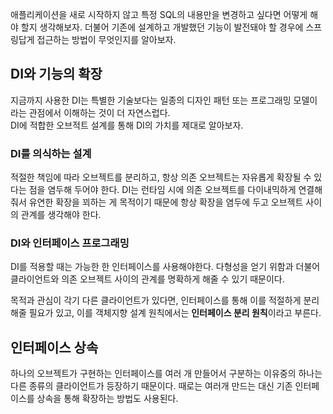 
애플리케이션을 새로 시작하지 않고 특정 SQL의 내용만을 변경하고 싶다면 어떻게 해야 할지 생각해보자. 
더불어 기존에 설계하고 개발했던 기능이 발전돼야 할 경우에 스프링답게 접근하는 방법이 무엇인지를 알아보자. 


## DI와 기능의 확장 

지금까지 사용한 DI는 특별한 기술보다는 일종의 디자인 패턴 또는 프로그래밍 모델이라는 관점에서 이해하는 것이 더 자연스럽다.  
DI에 적합한 오브적트 설계를 통해 DI의 가치를 제대로 알아보자.  


### DI를 의식하는 설계 

적절한 책임에 따라 오브젝트를 분리하고, 항상 의존 오브젝트는 자유롭게 확장될 수 있다는 점을 염두해 두어야 한다. 
DI는 런타임 시에 의존 오브젝트를 다이내믹하게 연결해줘서 유연한 확장을 꾀하는 게 목적이기 때문에 항상 확장을 염두에 두고 오브젝트 사이의 관계를 생각해야 한다. 


### DI와 인터페이스 프로그래밍 

DI를 적용할 때는 가능한 한 인터페이스를 사용해야한다. 
다형성을 얻기 위함과 더불어 클라이언트와 의존 오브젝트 사이의 관계를 명확하게 해줄 수 있기 때문이다. 


목적과 관심이 각기 다른 클라이언트가 있다면, 인터페이스를 통해 이를 적절하게 분리해줄 필요가 있고, 이를 객체지향 설계 원칙에서는 **인터페이스 분리 원칙**이라고 부른다. 


## 인터페이스 상속 

하나의 오브젝트가 구현하는 인터페이스를 여러 개 만들어서 구분하는 이유중의 하나는 다른 종류의 클라이언트가 등장하기 때문이다. 때로는 여러개 만드는 대신 기존 인터페이스를 상속을 통해 확장하는 방법도 사용된다. 




















